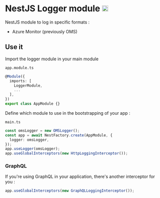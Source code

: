 <h1> 
NestJS Logger module
<img src="https://nestjs.com/img/logo-small.svg" height="20" alt="Nest Logo" />
</h1>

NestJS module to log in specific formats :

- Azure Monitor (previously OMS)

## Use it

Import the logger module in your main module

`app.module.ts`

```typescript
@Module({
  imports: [
    LoggerModule,
    ...
  ],
})
export class AppModule {}
```

Define which module to use in the bootstrapping of your app :

`main.ts`

```typescript
const omsLogger = new OMSLogger();
const app = await NestFactory.create(AppModule, {
  logger: omsLogger,
});
app.useLogger(omsLogger);
app.useGlobalInterceptors(new HttpLoggingInterceptor());
```

### GraphQL

If you're using GraphQL in your application, there's another interceptor for you :

```typescript
app.useGlobalInterceptors(new GraphQLLoggingInterceptor());
```
